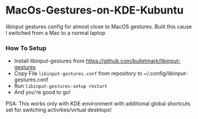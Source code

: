 # MacOs-Gestures-on-KDE-Kubuntu
libinput gestures config for almost close to MacOS gestures. Built this cause I switched from a Mac to a normal laptop

### How To Setup

- Install libinput-gestures from https://github.com/bulletmark/libinput-gestures
- Copy File `libinput-gestures.conf` from repository to ~/.config/libinput-gestures.conf
- Run ```libinput-gestures-setup restart```
- And you're good to go!

PSA: This works only with KDE environment with additional global shortcuts set for switching activities/virtual desktops!
